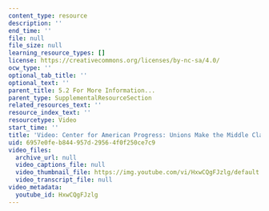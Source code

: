 ```yaml
---
content_type: resource
description: ''
end_time: ''
file: null
file_size: null
learning_resource_types: []
license: https://creativecommons.org/licenses/by-nc-sa/4.0/
ocw_type: ''
optional_tab_title: ''
optional_text: ''
parent_title: 5.2 For More Information...
parent_type: SupplementalResourceSection
related_resources_text: ''
resource_index_text: ''
resourcetype: Video
start_time: ''
title: 'Video: Center for American Progress: Unions Make the Middle Class'
uid: 6957e0fe-b844-957d-2956-4f0f250ce7c9
video_files:
  archive_url: null
  video_captions_file: null
  video_thumbnail_file: https://img.youtube.com/vi/HxwCQgFJzlg/default.jpg
  video_transcript_file: null
video_metadata:
  youtube_id: HxwCQgFJzlg
---
```

